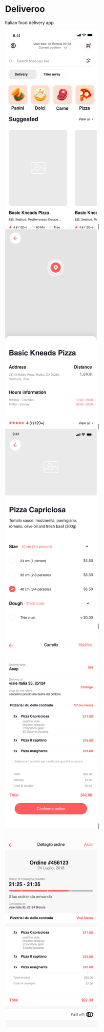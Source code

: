 # Deliveroo

Italian food delivery app

<img src="./images/deliveroo/homepage.png" width="300" height="auto" alt="homepage" /> | <img src="./images/deliveroo/restaurant.png" width="300" height="auto" alt="restaurant" /> | <img src="./images/deliveroo/product.png" width="300" height="auto" alt="product" /> | <img src="./images/deliveroo/checkout.png" width="300" height="auto" alt="checkout" /> | <img src="./images/deliveroo/delivering.png" width="300" height="auto" alt="delivering" />